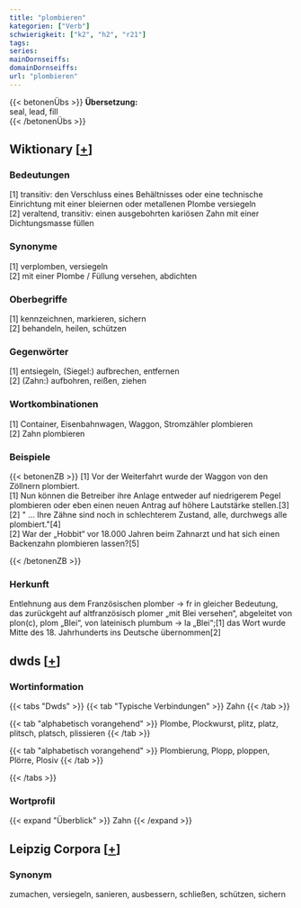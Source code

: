 ```yaml
---
title: "plombieren"
kategorien: ["Verb"]
schwierigkeit: ["k2", "h2", "r21"]
tags:
series:
mainDornseiffs:
domainDornseiffs:
url: "plombieren"
---
```


{{< betonenÜbs >}}
**Übersetzung:**  
seal, lead, fill  
{{< /betonenÜbs >}}

## Wiktionary [[+](https://de.wiktionary.org/wiki/plombieren)]

### Bedeutungen
[1] transitiv: den Verschluss eines Behältnisses oder eine technische Einrichtung mit einer bleiernen oder metallenen Plombe versiegeln  
[2] veraltend, transitiv: einen ausgebohrten kariösen Zahn mit einer Dichtungsmasse füllen  

### Synonyme
[1] verplomben, versiegeln  
[2] mit einer Plombe / Füllung versehen, abdichten  

### Oberbegriffe
[1] kennzeichnen, markieren, sichern  
[2] behandeln, heilen, schützen  

### Gegenwörter
[1] entsiegeln, (Siegel:) aufbrechen, entfernen  
[2] (Zahn:) aufbohren, reißen, ziehen  

### Wortkombinationen
[1] Container, Eisenbahnwagen, Waggon, Stromzähler plombieren  
[2] Zahn plombieren  

### Beispiele
{{< betonenZB >}}
[1] Vor der Weiterfahrt wurde der Waggon von den Zöllnern plombiert.  
[1] Nun können die Betreiber ihre Anlage entweder auf niedrigerem Pegel plombieren oder eben einen neuen Antrag auf höhere Lautstärke stellen.[3]  
[2] " … Ihre Zähne sind noch in schlechterem Zustand, alle, durchwegs alle plombiert."[4]  
[2] War der „Hobbit“ vor 18.000 Jahren beim Zahnarzt und hat sich einen Backenzahn plombieren lassen?[5]  

{{< /betonenZB >}}
### Herkunft
Entlehnung aus dem Französischen plomber → fr in gleicher Bedeutung, das zurückgeht auf altfranzösisch plomer „mit Blei versehen“, abgeleitet von plon(c), plom „Blei“, von lateinisch plumbum → la „Blei“;[1] das Wort wurde Mitte des 18. Jahrhunderts ins Deutsche übernommen[2]  



## dwds [[+](https://www.dwds.de/wb/plombieren)]

### Wortinformation
{{< tabs "Dwds" >}}
{{< tab "Typische Verbindungen" >}}
Zahn
{{< /tab >}}

{{< tab "alphabetisch vorangehend" >}}
Plombe, Plockwurst, plitz, platz, plitsch, platsch, plissieren
{{< /tab >}}

{{< tab "alphabetisch vorangehend" >}}
Plombierung, Plopp, ploppen, Plörre, Plosiv
{{< /tab >}}

{{< /tabs >}}

### Wortprofil
{{< expand "Überblick" >}} Zahn {{< /expand >}}

## Leipzig Corpora [[+](https://corpora.uni-leipzig.de/en/res?word=plombieren&corpusId=deu_newscrawl-public_2018)]


### Synonym
zumachen, versiegeln, sanieren, ausbessern, schließen, schützen, sichern

